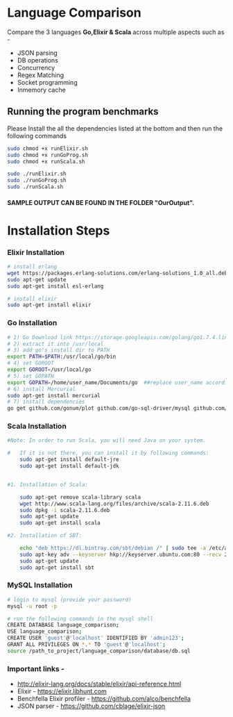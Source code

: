 # Language Comparison
Compare the 3 languages **Go,Elixir & Scala** across multiple aspects such as -
- JSON parsing
- DB operations
- Concurrency
- Regex Matching
- Socket programming
- Inmemory cache


## Running the program benchmarks
Please Install the all the dependencies listed at the bottom and then run the following commands
```sh
sudo chmod +x runElixir.sh
sudo chmod +x runGoProg.sh
sudo chmod +x runScala.sh

sudo ./runElixir.sh
sudo ./runGoProg.sh
sudo ./runScala.sh

```



#### SAMPLE OUTPUT CAN BE FOUND IN THE FOLDER "OurOutput". 



# Installation Steps
### Elixir Installation

```sh
# install erlang
wget https://packages.erlang-solutions.com/erlang-solutions_1.0_all.deb && sudo dpkg -i erlang-solutions_1.0_all.deb
sudo apt-get update
sudo apt-get install esl-erlang

# install elixir
sudo apt-get install elixir
```

###  Go Installation
```sh
# 1) Go Download link https://storage.googleapis.com/golang/go1.7.4.linux-amd64.tar.gz
# 2) extract it into /usr/local
# 3) add go's install dir to PATH
export PATH=$PATH:/usr/local/go/bin
# 4) set GOROOT
export GOROOT=/usr/local/go
# 5) set GOPATH
export GOPATH=/home/user_name/Documents/go  ##replace user_name accordingly
# 6) install Mercurial
sudo apt-get install mercurial
# 7) install dependencies
go get github.com/gonum/plot github.com/go-sql-driver/mysql github.com/gonum/plot/plotter
```

### Scala Installation

```sh
#Note: In order to run Scala, you will need Java on your system.

#	If it is not there, you can install it by following commands:
	sudo apt-get install default-jre
	sudo apt-get install default-jdk


#1. Installation of Scala:

	sudo apt-get remove scala-library scala
	wget http://www.scala-lang.org/files/archive/scala-2.11.6.deb
	sudo dpkg -i scala-2.11.6.deb
	sudo apt-get update
	sudo apt-get install scala

#2. Installation of SBT:

	echo "deb https://dl.bintray.com/sbt/debian /" | sudo tee -a /etc/apt/sources.list.d/sbt.list
	sudo apt-key adv --keyserver hkp://keyserver.ubuntu.com:80 --recv 2EE0EA64E40A89B84B2DF73499E82A75642AC823
	sudo apt-get update
	sudo apt-get install sbt
```


### MySQL Installation
```sh
# login to mysql (provide your password)
mysql -u root -p

# run the following commands in the mysql shell
CREATE DATABASE language_comparison;
USE language_comparison;
CREATE USER 'guest'@'localhost' IDENTIFIED BY 'admin123';
GRANT ALL PRIVILEGES ON *.* TO 'guest'@'localhost';
source /path_to_project/language_comparison/database/db.sql
```

### Important links -
- http://elixir-lang.org/docs/stable/elixir/api-reference.html
- Elixir - https://elixir.libhunt.com
- Benchfella Elixir profiler - https://github.com/alco/benchfella
- JSON parser - https://github.com/cblage/elixir-json